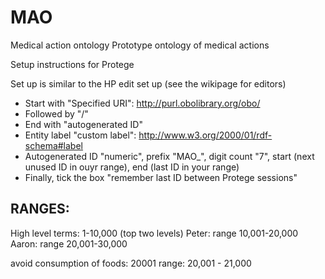 # MAO
Medical action ontology
Prototype ontology of medical actions


Setup instructions for Protege

Set up is similar to the HP edit set up (see the wikipage for editors)

* Start with "Specified URI": http://purl.obolibrary.org/obo/
* Followed by "/"
* End with "autogenerated ID"
* Entity label "custom label": http://www.w3.org/2000/01/rdf-schema#label
* Autogenerated ID "numeric", prefix "MAO_", digit count "7", start (next unused ID in ouyr range), end (last ID in your range)
* Finally, tick the box "remember last ID between Protege sessions"

## RANGES:
High level terms: 1-10,000 (top two levels)
Peter: range 10,001-20,000
Aaron: range 20,001-30,000

avoid consumption of foods: 20001
	range: 20,001 - 21,000
 
